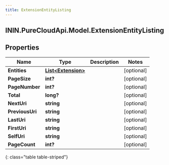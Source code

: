 ```yaml
---
title: ExtensionEntityListing
---
```

## ININ.PureCloudApi.Model.ExtensionEntityListing

## Properties

|Name | Type | Description | Notes|
|------------ | ------------- | ------------- | -------------|
| **Entities** | [**List&lt;Extension&gt;**](Extension.html) |  | [optional] |
| **PageSize** | **int?** |  | [optional] |
| **PageNumber** | **int?** |  | [optional] |
| **Total** | **long?** |  | [optional] |
| **NextUri** | **string** |  | [optional] |
| **PreviousUri** | **string** |  | [optional] |
| **LastUri** | **string** |  | [optional] |
| **FirstUri** | **string** |  | [optional] |
| **SelfUri** | **string** |  | [optional] |
| **PageCount** | **int?** |  | [optional] |
{: class="table table-striped"}



